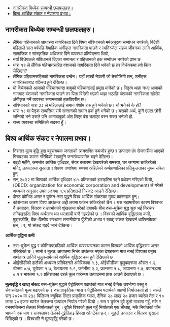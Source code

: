 - [नागरीकत बिध्येक सम्बन्धी छलफलहरु।](#नागरीकत-बिध्येक-सम्बन्धी-छलफलहरु)
- [बिश्व आर्थिक संकट र नेपालमा प्रभाव।](#बिश्व-आर्थिक-संकट-र-नेपालमा-प्रभाव)

## नागरीकत बिध्येक सम्बन्धी छलफलहरु।
- लैंगिक पहिचानको आधारमा नागरिकता दिने विषय संविधानको मर्मअनुरूप सम्बोधन नगरेको, विदेशी महिलाले सात वर्षपछि वैवाहिक अंगीकृत नागरिकता पाउने र त्यतिञ्जेल सहज जीवनका लागि आर्थिक, सामाजिक र सांस्कृतिक अधिकार दिने व्यवस्था प्रतिवेदनमा थियो, 
- नयाँ विधेयकले संविधानले दिएका समानता र पहिचानको हक सम्बोधन नगरेको  प्रश्न छ
- धारा १२ ले लैंगिक पहिचानसहित वंशजको नागरिकता दिने भनेको छ तर विधेयकमा त्यो किन लेखिएन?
- लैंगिक पहिचानसहितको नागरिकता बन्दैन। यहाँ लाखौं नेपाली जो तेस्रोलिंगी छन्, उनीहरू नागरिकताबाट वञ्चित हुने देखिन्छ।
- यो विधेयकले आमाको पहिचानभन्दा बाबुको पहिचानलाई प्रमुख मानेको छ। पितृत्व थाहा नभए आमाको नामबाट वंशजको नागरिकता पाउने तर पिता विदेशी भएको थाहा भएपछि वंशजको नागरिकता खोसेर अंगीकृत गर्ने व्यवस्था समानताको हकविपरीत छ।
- संविधानको धारा ३८ ले महिलालाई समान वंशीय हक हुने भनेको छ। यो भनेको के हो?
- धारा १८ मा पैतृक सम्पत्तिमा सबै सन्तानको समान हक हुने भनेको छ। यसको अर्थ, कुनै एउटा छोरी जन्मियो भने उसले पनि आमाबाबुको अंश लिएर वंश चलाएर बस्न सक्छ भनेको हो.
- राज्य व्यवस्था समितिको सदस्य हुँ।

## बिश्व आर्थिक संकट र नेपालमा प्रभाव। 
- निरन्तर मूल्य बृद्धि हुदा बहुसंख्यक जनताको क्रयशक्ति कमजोर हुन्छ र उत्पादन एंव रोजगारीमा आएको गिरावटका कारण गरिबिको रेखामुनि जनसंख्यासमेत बढ्ने देखिन्छ। 
- बढ्दो महँगि, कमजोर आर्थिक वृध्दिदर, सेयर बजारमा देखापरेको समस्या, घर जग्गामा छाहिरहेको मन्दि, उत्पादनमा सुस्तता र `वितरण प्रणालिमा समस्या` अहिलेको अर्थप्राणालिका प्रतिकुलताका मुख्य संकेत हुन्
- सन् २०२२ मा बिश्वको आर्थिक वृध्दिदर ४.५ प्रतिसतको हाराहरिमा रहने प्रक्षेपण गरिएको थियो, (OECD: organization for economic corporation and development) ले गरेको अध्ययन अनुसार उक्त लक्ष्यमा १.५ प्रतिशतले गिरावट आउने देखिन्छ। 
- पोस्ट कोभिड असर र युक्रेन-रुस युद्धनै विश्व आर्थिक संकटका मुख्य कारणहरु हुन्। 
- कोरोनाका कारण विश्व अर्थतन्त्र अझै लयमा फर्कन सकिरहेको छैन । यस महामारीका कारण विश्वभर नै उत्पादन, वितरण र उपभोगको शृंखलामा परेको दबाबकै बीच रुस–युक्रेन युद्ध सुरु भई निरन्तर तन्किइरहँदा विश्व अर्थतन्त्र थप धराशायी बन्दै गइरहेको छ । विश्वको आर्थिक वृद्धिदरमा कमी, मुद्रास्फीति, बैंक–वित्तीय संस्थामा लगानीयोग्य पुँजीको अभाव र खाद्य संकट देखापर्न थालिसकेका छन् । र, यो संकट बढ्दै जाने देखिन्छ ।

**आर्थिक वृद्धिमा कमी** 
 - रुस–युक्रेन युद्ध र कोभिडपछाडिको आर्थिक व्यवस्थापनका कारण विश्वको आर्थिक वृद्धिदरमा असर परिरहेको छ । सानो र मूलतः आयातमा निर्भर अर्थतन्त्र भएका देशहरूमा मात्र नभई विश्वका प्रमुख अर्थतन्त्र ठानिने मुलुकसमेतको आर्थिक वृद्धिदर कम हुने देखिएको छ
 - ओईसीडीको हालैको अध्ययन प्रतिवेदनले अमेरिकामा १.३, ओईसीडीका मुलुकहरूमा औसत १.२, चीनमा ०.७, युरोपमा १.७, बेलायतमा १.१, जर्मनीमा २.२, फ्रान्समा १.८, जापानमा १.७, क्यानडामा ०.१ र भारतमा १.२ प्रतिशतका दरले कुल गार्हस्थ्य उत्पादनमा ह्रास आउने देखाएको छ । 

**मूल्यवृद्धि र खाद्य संकट**
रुस–युक्रेन युद्धले पेट्रोलियम पदार्थको मात्र नभई दैनिक उपभोग्य वस्तु र सेवासमेतको मूल्य बढाएको छ । रुस प्राकृतिक ग्यास र पेट्रोलियम पदार्थको अग्रणी निर्यातकर्ता हो । यसले सन् २०२० मा २३८ बिलियन क्युबिक लिटर प्राकृतिक ग्यास, दैनिक २० लाख २० हजार ब्यारेल तेल र १० लाख २० हजार ब्यारेल तेलजन्य उत्पादन निर्यात गरेको थियो । रुस र युक्रेन दुवै ठूलो मात्रामा गहुँ, मकै र वनस्पतिजन्य तेलका निर्यातकर्ता हुन् । दुवैले विश्वको कुल गहुँ निर्यातको एक चौथाइ, मकै निर्यातको पाँच भागको एक भाग र सनफ्लावर तेलको दुईतिहाइ हिस्सा ओगटेका छन् । युद्धले उत्पादन र वितरण शृंखला बिग्रिएको छ । विश्वभरि नै मूल्यवृद्धि गरेको छ ।
